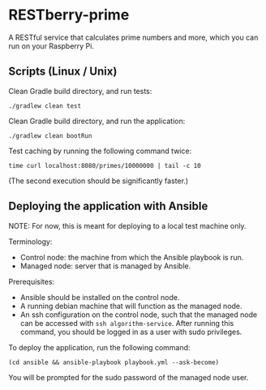 # RESTberry-prime
A RESTful service that calculates prime numbers and more, which you can run on 
your Raspberry Pi.

## Scripts (Linux / Unix)
Clean Gradle build directory, and run tests:

    ./gradlew clean test

Clean Gradle build directory, and run the application:

    ./gradlew clean bootRun

Test caching by running the following command twice:

    time curl localhost:8080/primes/10000000 | tail -c 10
(The second execution should be significantly faster.)

## Deploying the application with Ansible
NOTE: For now, this is meant for deploying to a local test machine only.

Terminology:
- Control node: the machine from which the Ansible playbook is run.
- Managed node: server that is managed by Ansible.

Prerequisites:
- Ansible should be installed on the control node.
- A running debian machine that will function as the managed node.
- An ssh configuration on the control node, such that the managed node can be
  accessed with `ssh algorithm-service`. After running this command, you should
  be logged in as a user with sudo privileges.

To deploy the application, run the following command:

    (cd ansible && ansible-playbook playbook.yml --ask-become)
You will be prompted for the sudo password of the managed node user.
